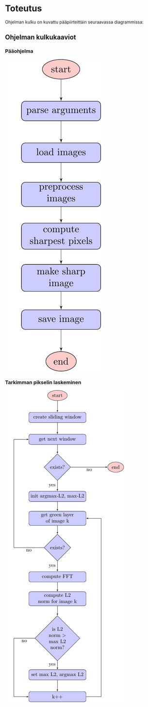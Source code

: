 # Toteutus

Ohjelman kulku on kuvattu pääpiirteittäin seuraavassa diagrammissa:

## Ohjelman kulkukaaviot

### Pääohjelma

![main program](./diagrams/main.png "Main program")

### Tarkimman pikselin laskeminen

![compute sharpest pixel](./diagrams/sharpest.png "Compute sharpest pixel")
